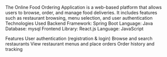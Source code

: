The Online Food Ordering Application is a web-based platform that allows users to browse, order, and manage food deliveries. It includes features such as restaurant browsing, menu selection, and user authentication
Technologies Used
Backend
Framework: Spring Boot
Language: Java
Database: mysql
Frontend
Library: React.js
Language: JavaScript

Features
User authentication (registration & login)
Browse and search restaurants
View restaurant menus and place orders
Order history and tracking
